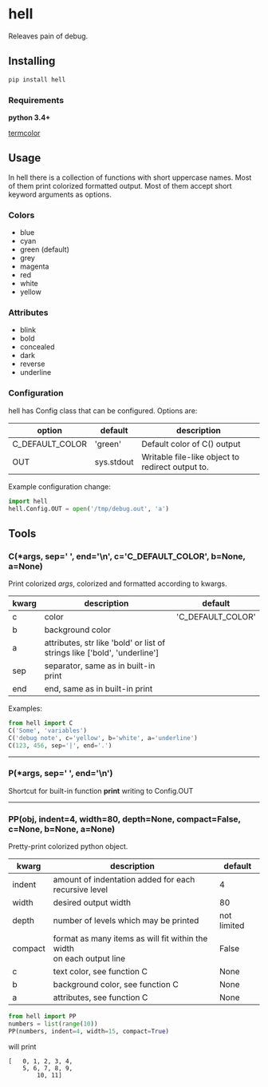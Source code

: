 hell
====
Releaves pain of debug.


## Installing
```bash
pip install hell
```

### Requirements
**python 3.4+**

[termcolor](https://pypi.python.org/pypi/termcolor)


## Usage
In hell there is a collection of functions with short uppercase names. Most of them print colorized formatted output. Most of them accept short keyword arguments as options.

### Colors
+ blue
+ cyan
+ green (default)
+ grey
+ magenta
+ red
+ white
+ yellow

### Attributes
+ blink
+ bold
+ concealed
+ dark
+ reverse
+ underline

### Configuration
hell has Config class that can be configured. Options are:

| option          | default    | description                                      |
| --------------- | ---------- | ------------------------------------------------ |
| C_DEFAULT_COLOR | 'green'    | Default color of C() output                      |
| OUT             | sys.stdout | Writable file-like object to redirect output to. |

Example configuration change:
```python
import hell
hell.Config.OUT = open('/tmp/debug.out', 'a')
```

## Tools

### C(\*args, sep=' ', end='\n', c='C_DEFAULT_COLOR', b=None, a=None)

Print colorized *args*, colorized and formatted according to kwargs.

| kwarg | description      | default |
| ----- | ---------------- | ------- |
| c     | color            | 'C_DEFAULT_COLOR' |
| b     | background color |
| a     | attributes, str like 'bold' or list of strings like ['bold', 'underline'] |
| sep   | separator, same as in built-in print                                      |
| end   | end, same as in built-in print                                            |

Examples:
```python
from hell import C
C('Some', 'variables')
C('debug note', c='yellow', b='white', a='underline')
C(123, 456, sep='|', end='.')
```
---
### P(\*args, sep=' ', end='\n')
Shortcut for built-in function **print** writing to Config.OUT

---
### PP(obj, indent=4, width=80, depth=None, compact=False, c=None, b=None, a=None)
Pretty-print colorized python object.

| kwarg   | description                                          | default |
| ------- | ---------------------------------------------------- | ------- |
| indent  | amount of indentation added for each recursive level | 4
| width   | desired output width                                 | 80
| depth   | number of levels which may be printed                | not limited
| compact | format as many items as will fit within the width <br /> on each output line | False
| c       | text color, see function C                           | None
| b       | background color, see function C                     | None
| a       | attributes, see function C                           | None

```python
from hell import PP
numbers = list(range(10))
PP(numbers, indent=4, width=15, compact=True)
```
will print
```
[   0, 1, 2, 3, 4,
    5, 6, 7, 8, 9,
        10, 11]
```

